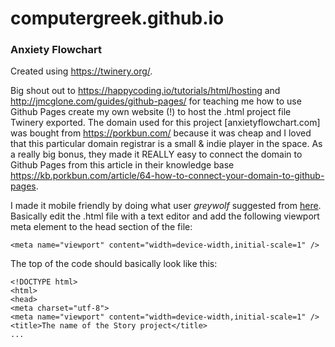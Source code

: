 # computergreek.github.io
### Anxiety Flowchart




Created using https://twinery.org/.


Big shout out to https://happycoding.io/tutorials/html/hosting and http://jmcglone.com/guides/github-pages/ for teaching me how to use Github Pages create my own website (!) to host the .html project file Twinery exported. The domain used for this project [anxietyflowchart.com] was bought from https://porkbun.com/ because it was cheap and I loved that this particular domain registrar is a small & indie player in the space. As a really big bonus, they made it REALLY easy to connect the domain to Github Pages from this article in their knowledge base https://kb.porkbun.com/article/64-how-to-connect-your-domain-to-github-pages.


I made it mobile friendly by doing what user *greywolf* suggested from [here](http://twinery.org/questions/35558/font-changing-size-based-on-amount-of-text-on-mobile?show=35558#q35558). Basically edit the .html file with a text editor and add the following viewport meta element to the head section of the file:

`<meta name="viewport" content="width=device-width,initial-scale=1" />`


The top of the code should basically look like this:  
```
<!DOCTYPE html>
<html>
<head>
<meta charset="utf-8">
<meta name="viewport" content="width=device-width,initial-scale=1" />
<title>The name of the Story project</title>
...
```
